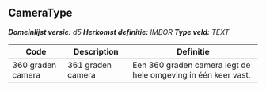 ﻿## CameraType

*__Domeinlijst versie:__ d5*
*__Herkomst definitie:__ IMBOR*
*__Type veld:__ TEXT*

|__Code__ |__Description__ |__Definitie__	|
|	---	|	---	|   ---	| 
| 360 graden camera | 361 graden camera | Een 360 graden camera legt de hele omgeving in één keer vast. |
